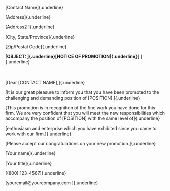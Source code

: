 [Contact Name]{.underline}

[Address]{.underline}

[Address2 ]{.underline}

[City, State/Province]{.underline}

[Zip/Postal Code]{.underline}

**[OBJECT: ]{.underline}[NOTICE OF PROMOTION]{.underline}**[
]{.underline}

\
\
[Dear \[CONTACT NAME\],]{.underline}

[It is our great pleasure to inform you that you have been promoted to
the challenging and demanding position of \[POSITION\].]{.underline}

[This promotion is in recognition of the fine work you have done for
this firm. We are very confident that you will meet the new
responsibilities which accompany the position of \[POSITION\] with the
same level of]{.underline}

[enthusiasm and enterprise which you have exhibited since you came to
work with our firm.]{.underline}

[Please accept our congratulations on your new promotion.]{.underline}

[Your name]{.underline}

[Your title]{.underline}

[(800) 123-4567]{.underline}

[youremail\@yourcompany.com ]{.underline}
